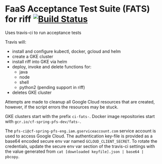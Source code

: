 # FaaS Acceptance Test Suite (FATS) for riff [![Build Status](https://travis-ci.org/projectriff/fats.svg?branch=master)](https://travis-ci.org/projectriff/fats)

Uses travis-ci to run acceptance tests

Travis will:
- install and configure kubectl, docker, gcloud and helm
- create a GKE cluster
- install riff into GKE via helm
- deploy, invoke and delete functions for:
    - java
    - node
    - shell
    - python2 (pending support in riff)
- deletes GKE cluster

Attempts are made to cleanup all Google Cloud resources that are
created, however, if the script errors the resources may be stuck.

GKE clusters start with the prefix `ci-fats-`.
Docker image repositories start with `gcr.io/cf-spring-pfs-dev/fats-`.

The `pfs-ci@cf-spring-pfs-eng.iam.gserviceaccount.com` service account
is used to access Google Cloud. The authentication key-file is provided
as a base64 encoded secure env var named `GCLOUD_CLIENT_SECRET`. To
rotate the credentials, update the secure env var section of the
travis-ci settings with the value generated from
`cat [downloaded keyfile].json | base64 | pbcopy`.
